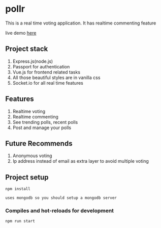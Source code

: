 # pollr
This is a real time voting application.
It has realtime commenting feature

live demo [here](http://pollr.herokuapp.com/)

##  Project stack
1. Express.js(node.js)
2. Passport for authentication
3. Vue.js for frontend related tasks
4. All those beautiful styles are in vanilla css
5. Socket.io for all real time features

## Features
1. Realtime voting
2. Realtime commenting
3. See trending polls, recent polls
4. Post and manage your polls

## Future Recommends
1. Anonymous voting
2. Ip address instead of email as extra layer to avoid multiple voting

## Project setup
```
npm install
```
```
uses mongodb so you should setup a mongodb server
```
### Compiles and hot-reloads for development

```
npm run start
```
